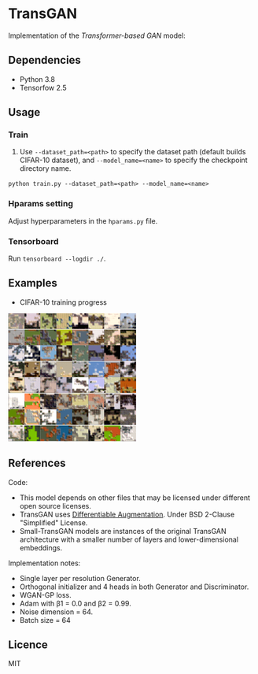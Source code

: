 # TransGAN

Implementation of the _Transformer-based GAN_ model:

## Dependencies

- Python 3.8
- Tensorfow 2.5

## Usage

### Train

1. Use `--dataset_path=<path>` to specify the dataset path (default builds CIFAR-10 dataset), and `--model_name=<name>` to specify the checkpoint directory name.

```
python train.py --dataset_path=<path> --model_name=<name>
```

### Hparams setting

Adjust hyperparameters in the `hparams.py` file.

### Tensorboard

Run `tensorboard --logdir ./`.

## Examples

- CIFAR-10 training progress

![](images/transgan_samples.gif "TransGAN on CIFAR-10")

## References

Code:

- This model depends on other files that may be licensed under different open source licenses.
- TransGAN uses [Differentiable Augmentation](https://arxiv.org/abs/2006.10738). Under BSD 2-Clause "Simplified" License.
- Small-TransGAN models are instances of the original TransGAN architecture with a smaller number of layers and lower-dimensional embeddings.

Implementation notes:

- Single layer per resolution Generator.
- Orthogonal initializer and 4 heads in both Generator and Discriminator.
- WGAN-GP loss.
- Adam with β1 = 0.0 and β2 = 0.99.
- Noise dimension = 64.
- Batch size = 64

## Licence

MIT
